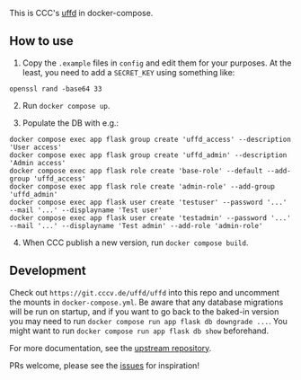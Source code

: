 This is CCC's [uffd](https://git.cccv.de/uffd/uffd) in docker-compose.

How to use
----------

1. Copy the `.example` files in `config` and edit them for your purposes. At the least, you need to add a `SECRET_KEY` using something like:

```
openssl rand -base64 33
```

2. Run `docker compose up`.

3. Populate the DB with e.g.:

```
docker compose exec app flask group create 'uffd_access' --description 'User access'
docker compose exec app flask group create 'uffd_admin' --description 'Admin access'
docker compose exec app flask role create 'base-role' --default --add-group 'uffd_access'
docker compose exec app flask role create 'admin-role' --add-group 'uffd_admin'
docker compose exec app flask user create 'testuser' --password '...' --mail '...' --displayname 'Test user'
docker compose exec app flask user create 'testadmin' --password '...' --mail '...' --displayname 'Test admin' --add-role 'admin-role'
```

4. When CCC publish a new version, run `docker compose build`.


Development
-----------

Check out `https://git.cccv.de/uffd/uffd` into this repo and uncomment the mounts in `docker-compose.yml`. Be aware that any database migrations will be run on startup, and if you want to go back to the baked-in version you may need to run `docker compose run app flask db downgrade ...`. You might want to run `docker compose run app flask db show` beforehand.

For more documentation, see the [upstream repository](https://git.cccv.de/uffd/uffd).

PRs welcome, please see the [issues](https://github.com/marksteward/uffd-docker/issues) for inspiration!
